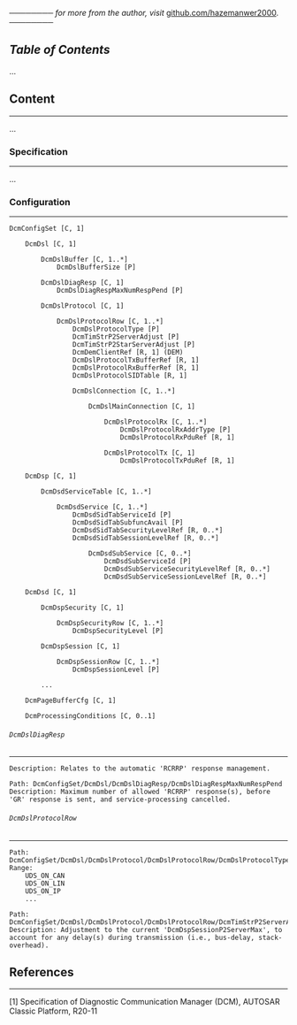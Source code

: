 ──────── *for more from the author, visit* [github.com/hazemanwer2000](https://github.com/hazemanwer2000). ────────
## *Table of Contents*
...
## Content
---
...
### Specification
---
...
### Configuration
---
```
DcmConfigSet [C, 1]
	
	DcmDsl [C, 1]

		DcmDslBuffer [C, 1..*]
			DcmDslBufferSize [P]

		DcmDslDiagResp [C, 1]
			DcmDslDiagRespMaxNumRespPend [P]

		DcmDslProtocol [C, 1]

			DcmDslProtocolRow [C, 1..*]
				DcmDslProtocolType [P]
				DcmTimStrP2ServerAdjust [P]
				DcmTimStrP2StarServerAdjust [P]
				DcmDemClientRef [R, 1] (DEM)
				DcmDslProtocolTxBufferRef [R, 1]
				DcmDslProtocolRxBufferRef [R, 1]
				DcmDslProtocolSIDTable [R, 1]

				DcmDslConnection [C, 1..*]
					
					DcmDslMainConnection [C, 1]

						DcmDslProtocolRx [C, 1..*]
							DcmDslProtocolRxAddrType [P]
							DcmDslProtocolRxPduRef [R, 1]

						DcmDslProtocolTx [C, 1]
							DcmDslProtocolTxPduRef [R, 1]
	
	DcmDsp [C, 1]

		DcmDsdServiceTable [C, 1..*]

			DcmDsdService [C, 1..*]
				DcmDsdSidTabServiceId [P]
				DcmDsdSidTabSubfuncAvail [P]
				DcmDsdSidTabSecurityLevelRef [R, 0..*]
				DcmDsdSidTabSessionLevelRef [R, 0..*]

					DcmDsdSubService [C, 0..*]
						DcmDsdSubServiceId [P]
						DcmDsdSubServiceSecurityLevelRef [R, 0..*]
						DcmDsdSubServiceSessionLevelRef [R, 0..*]

	DcmDsd [C, 1]

		DcmDspSecurity [C, 1]

			DcmDspSecurityRow [C, 1..*]
				DcmDspSecurityLevel [P]

		DcmDspSession [C, 1]

			DcmDspSessionRow [C, 1..*]
				DcmDspSessionLevel [P]

		...
	
	DcmPageBufferCfg [C, 1]
	
	DcmProcessingConditions [C, 0..1]
```
###### `DcmDslDiagResp`
---
```
Description: Relates to the automatic 'RCRRP' response management.
```

```
Path: DcmConfigSet/DcmDsl/DcmDslDiagResp/DcmDslDiagRespMaxNumRespPend
Description: Maximum number of allowed 'RCRRP' response(s), before 'GR' response is sent, and service-processing cancelled.
```
###### `DcmDslProtocolRow`
---
```
Path: DcmConfigSet/DcmDsl/DcmDslProtocol/DcmDslProtocolRow/DcmDslProtocolType
Range:
	UDS_ON_CAN
	UDS_ON_LIN
	UDS_ON_IP
	...
```

```
Path: DcmConfigSet/DcmDsl/DcmDslProtocol/DcmDslProtocolRow/DcmTimStrP2ServerAdjust
Description: Adjustment to the current 'DcmDspSessionP2ServerMax', to account for any delay(s) during transmission (i.e., bus-delay, stack-overhead).
```
## References
---
[1] Specification of Diagnostic Communication Manager (DCM), AUTOSAR Classic Platform, R20-11